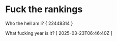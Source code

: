 # Fuck the rankings

Who the hell am I?
{ 22448314 }

What fucking year is it?
[ 2025-03-23T06:46:40Z ]

